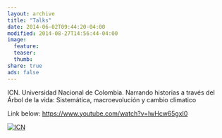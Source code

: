 ```yaml
---
layout: archive
title: "Talks"
date: 2014-06-02T09:44:20-04:00
modified: 2014-08-27T14:56:44-04:00
image:
  feature:
  teaser:
  thumb:
share: true
ads: false
---
```




ICN. Universidad Nacional de Colombia. Narrando historias a través del Árbol de la vida: Sistemática, macroevolución y cambio climatico

Link below: https://www.youtube.com/watch?v=lwHcw65gxI0

[![ICN](https://img.youtube.com/vi/lwHcw65gxI0/0.jpg)](https://www.youtube.com/watch?v=lwHcw65gxI0 "ICN")
 

